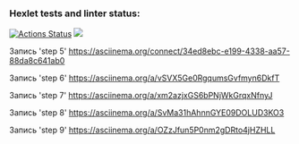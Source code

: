 ### Hexlet tests and linter status:
[![Actions Status](https://github.com/kazyamov/python-project-lvl1/workflows/hexlet-check/badge.svg)](https://github.com/kazyamov/python-project-lvl1/actions)
<a href="https://codeclimate.com/github/kazyamov/python-project-lvl1/maintainability"><img src="https://api.codeclimate.com/v1/badges/2a003ba923860474a3e6/maintainability" /></a>

Запись 'step 5' https://asciinema.org/connect/34ed8ebc-e199-4338-aa57-88da8c641ab0

Запись 'step 6' https://asciinema.org/a/vSVX5Ge0RgqumsGvfmyn6DkfT

Запись 'step 7' https://asciinema.org/a/xm2azjxGS6bPNjWkGrqxNfnyJ

Запись 'step 8' https://asciinema.org/a/SvMa31hAhnnGYE09DOLUD3KO3

Запись 'step 9' https://asciinema.org/a/OZzJfun5P0nm2gDRto4jHZHLL